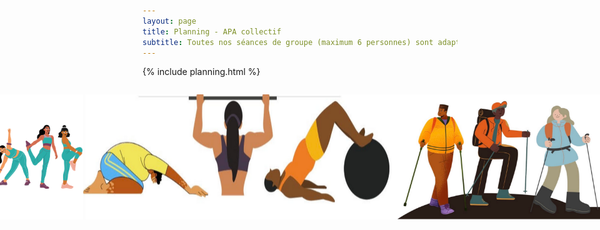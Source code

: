 ```yaml
---
layout: page
title: Planning - APA collectif
subtitle: Toutes nos séances de groupe (maximum 6 personnes) sont adaptées au travers d'activités spécifiques. 
---
```


<!-- Include html -->
{% include planning.html %}
<div style="display: flex; justify-content: center;">
  <img style="height: 200px; margin-top: 1em" src="/assets/images/5.png" />
  <img style="height: 200px; margin-top: 1em" src="/assets/images/bandeau_3.png" />
  <img style="height: 200px; margin-top: 1em" src="/assets/images/bandeau_4.png" />
</div>